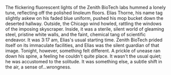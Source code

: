 The flickering fluorescent lights of the Zenith BioTech labs hummed a lonely tune, reflecting off the polished linoleum floors. Elias Thorne, his name tag slightly askew on his faded blue uniform, pushed his mop bucket down the deserted hallway.  Outside, the Chicago wind howled, rattling the windows of the imposing skyscraper. Inside, it was a sterile, silent world of gleaming steel, pristine white walls, and the faint, chemical tang of scientific endeavor.  It was 3:17 am, Elias's usual starting time.  Zenith BioTech prided itself on its immaculate facilities, and Elias was the silent guardian of that image. Tonight, however, something felt different.  A prickle of unease ran down his spine, a feeling he couldn't quite place. It wasn't the usual quiet; he was accustomed to the solitude. It was something else, a subtle shift in the air, a sense of…wrongness.
